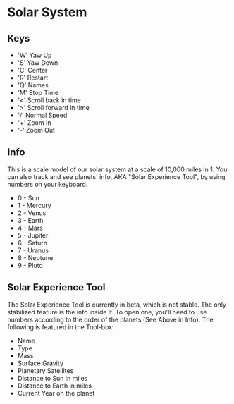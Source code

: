 # Solar System #

## Keys ##

* 'W'  Yaw Up
* 'S'  Yaw Down
* 'C'  Center
* 'R'  Restart
* 'Q'  Names
* 'M'  Stop Time
* '<'  Scroll back in time
* '>'  Scroll forward in time
* '/'  Normal Speed
* '+'  Zoom In
* '-'  Zoom Out


## Info ##

This is a scale model of our solar system at a scale of 10,000 miles in 1. You can also track and see planets' info, AKA "Solar Experience Tool", by using numbers on your keyboard. 

* 0 - Sun
* 1 - Mercury
* 2 - Venus
* 3 - Earth
* 4 - Mars
* 5 - Jupiter
* 6 - Saturn
* 7 - Uranus
* 8 - Neptune
* 9 - Pluto

## Solar Experience Tool ##

The Solar Experience Tool is currently in beta, which is not stable. The only stabilized feature is the info inside it. To open one, you'll need to use numbers according to the order of the planets (See Above in Info). The following is featured in the Tool-box:

* Name
* Type
* Mass
* Surface Gravity
* Planetary Satellites
* Distance to Sun in miles
* Distance to Earth in miles
* Current Year on the planet